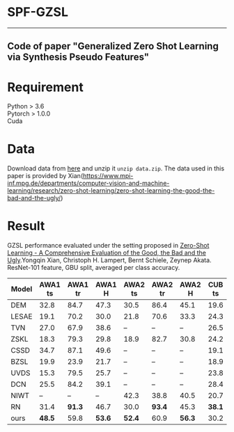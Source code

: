 # SPF-GZSL
---------------------------------------------------------------------------------------------------
Code of paper "Generalized Zero Shot Learning via Synthesis Pseudo Features"
---------------------------------------------------------------------------------------------------
  
# Requirement
Python > 3.6  
Pytorch > 1.0.0  
Cuda  
# Data
Download data from [here](https://datasets.d2.mpi-inf.mpg.de/xian/xlsa17.zip) and unzip it `unzip data.zip`. The data used in this paper is provided by Xian(https://www.mpi-inf.mpg.de/departments/computer-vision-and-machine-learning/research/zero-shot-learning/zero-shot-learning-the-good-the-bad-and-the-ugly/)



# Result
GZSL performance evaluated under the setting proposed in [Zero-Shot Learning - A Comprehensive Evaluation of the Good, the Bad and the Ugly](https://arxiv.org/abs/1707.00600).Yongqin Xian, Christoph H. Lampert, Bernt Schiele, Zeynep Akata.  
ResNet-101 feature, GBU split, averaged per class accuracy.  

| Model      |    AWA1 ts    |    AWA1 tr |    AWA1 H    |    AWA2 ts    |    AWA2 tr  |   AWA2 H    |    CUB ts  |   CUB tr |   CUB H    |   SUN ts   |   SUN tr    |   SUN H    |
|------------|---------|---------|---------|---------|---------|---------|---------|---------|---------|---------|---------|---------|
| DEM   |   32.8   |   84.7   |   47.3   |   30.5	  |   86.4	 |   45.1   |   19.6	 |   54.0	  |   13.6	 |   20.5  |	34.3	 |  25.6  | 
| LESAE |   19.1	 |   70.2	  |   30.0	 |   21.8	  |  70.6	  |  33.3	  |  24.3	  |  53.0	  |  33.3	  |  21.9	  |  34.7	  |  26.9| 
| TVN   |   27.0	  |  67.9	  |  38.6	  |  –	  |  –	  |  –	  |  26.5	  |  62.3	  |  37.2	  |  22.2	  |  38.3	  |  28.1 |
| ZSKL  |   18.3	  |  79.3	  |  29.8	  |  18.9	  |  82.7	  |  30.8	  |  24.2	  |  63.9	  |  35.1	  |  21.0	  |  31.0	  |  25.1 |
| CSSD  |   34.7	  |  87.1	  |  49.6	  |  –	  |  –	  |  –	  |  19.1	  |  62.7	  |  29.3	  |  –	  |  –	  |  – |
| BZSL  |   19.9	  |  23.9	  |  21.7	  |  –	  |  –	  |  –	  |  18.9	  |  25.1	  |  20.9	  |  17.3  |  	17.6	  |  17.4 |
| UVDS  |   15.3	  |  79.5	  |  25.7	  |  –	  |  –	  |  –	  |  23.8	  |**76.5** |  36.3	  |  –	  |  –	  |  – |
| DCN   |   25.5	  |  84.2	  |  39.1	  |  –	  |  –	  |  –	  |  28.4	  |  60.7	  |  38.7	  |  25.5	  |  37.0	  |  30.2 |
| NIWT  |   –	  |  –  |  	–  |  	42.3	  |  38.8	  |  40.5	  |  20.7	  |  41.8	  |  27.7	  |  –	  |  –	  |  – |
| RN    |   31.4	  |**91.3**|  46.7	  |  30.0	  |**93.4**|  45.3	  |**38.1** |  61.1	  |**47.0**|  –	  |  –	  |  – |
| ours  | **48.5** |   59.8   | **53.6** | **52.4**|   60.9   |**56.3**|   30.2   |   63.4   |   40.9   |**32.2** |**59.0** |**41.6** | 
